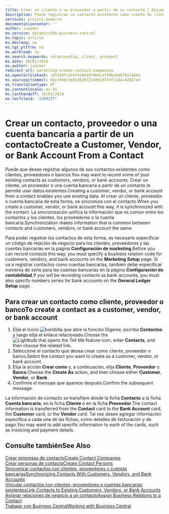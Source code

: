 ```yaml
---
title: Crear un cliente o un proveedor a partir de un contacto | Documentos de Microsoft
description: Puede registrar un contacto existente como cuenta de cliente, proveedor o banco usando datos existentes y especificando una relación de negocio.
services: project-madeira
documentationcenter: ''
author: jswymer
ms.service: dynamics365-business-central
ms.topic: article
ms.devlang: na
ms.tgt_pltfrm: na
ms.workload: na
ms.search.keywords: relationship, client, prospect
ms.date: 10/01/2019
ms.author: jswymer
redirect_url: marketing-create-contact-companies
ms.openlocfilehash: c91d18fcd2af4204297d64c3ff8bcb4870a7a6da
ms.sourcegitcommit: 02e704bc3e01d62072144919774f1244c42827e4
ms.translationtype: HT
ms.contentlocale: es-ES
ms.lasthandoff: 10/01/2019
ms.locfileid: "2309177"
---
```

# <a name="create-a-customer-vendor-or-bank-account-from-a-contact"></a><span data-ttu-id="a9abe-103">Crear un contacto, proveedor o una cuenta bancaria a partir de un contacto</span><span class="sxs-lookup"><span data-stu-id="a9abe-103">Create a Customer, Vendor, or Bank Account From a Contact</span></span>
<span data-ttu-id="a9abe-104">Puede que desee registrar algunos de sus contactos existentes como clientes, proveedores o bancos.</span><span class="sxs-lookup"><span data-stu-id="a9abe-104">You may want to record some of your existing contacts as customers, vendors, or bank accounts.</span></span> <span data-ttu-id="a9abe-105">Crear un cliente, un proveedor o una cuenta bancaria a partir de un contacto le permite usar datos existentes.</span><span class="sxs-lookup"><span data-stu-id="a9abe-105">Creating a customer, vendor, or bank account from a contact enables you use existing data.</span></span> <span data-ttu-id="a9abe-106">Al crear un cliente, proveedor o cuenta bancaria de esta forma, se sincroniza con el contacto.</span><span class="sxs-lookup"><span data-stu-id="a9abe-106">When you create a customer, vendor, or bank account this way, it is synchronized with the contact.</span></span> <span data-ttu-id="a9abe-107">La sincronización unifica la información que es común entre los contactos y los clientes, los proveedores o la cuenta bancaria.</span><span class="sxs-lookup"><span data-stu-id="a9abe-107">Synchronization makes information that is common between contacts and customers, vendors, or bank account the same.</span></span>

<span data-ttu-id="a9abe-108">Para poder registrar los contactos de esta forma, es necesario especificar un código de relación de negocio para los clientes, proveedores y las cuentas bancarias en la página **Configuración de marketing**.</span><span class="sxs-lookup"><span data-stu-id="a9abe-108">Before you can record contacts this way, you must specify a business relation code for customers, vendors, and bank accounts on the **Marketing Setup** page.</span></span> <span data-ttu-id="a9abe-109">Si va a registrar contactos como cuentas bancarias, también debe especificar números de serie para las cuentas bancarias en la página **Configuración de contabilidad**.</span><span class="sxs-lookup"><span data-stu-id="a9abe-109">If you will be recording contacts as bank accounts, you must also specify numbers series for bank accounts on the **General Ledger Setup** page.</span></span>

## <a name="to-create-a-contact-as-a-customer-vendor-or-bank-account"></a><span data-ttu-id="a9abe-110">Para crear un contacto como cliente, proveedor o banco</span><span class="sxs-lookup"><span data-stu-id="a9abe-110">To create a contact as a customer, vendor, or bank account</span></span>
1. <span data-ttu-id="a9abe-111">Elija el icono ![bombilla que abre la función Dígame](media/ui-search/search_small.png "Dígame que desea hacer"), escriba **Contactos** y luego elija el enlace relacionado.</span><span class="sxs-lookup"><span data-stu-id="a9abe-111">Choose the ![Lightbulb that opens the Tell Me feature](media/ui-search/search_small.png "Tell me what you want to do") icon, enter **Contacts**, and then choose the related link.</span></span>
2. <span data-ttu-id="a9abe-112">Seleccione el contacto que desea crear como cliente, proveedor o banco.</span><span class="sxs-lookup"><span data-stu-id="a9abe-112">Select the contact you want to create as a customer, vendor, or bank account.</span></span>
3. <span data-ttu-id="a9abe-113">Elija la acción **Crear como** y, a continuación, elija **Cliente**, **Proveedor** o **Banco**.</span><span class="sxs-lookup"><span data-stu-id="a9abe-113">Choose the **Create As** action, and then choose either **Customer**, **Vendor**, or **Bank**.</span></span>
4. <span data-ttu-id="a9abe-114">Confirme el mensaje que aparece después.</span><span class="sxs-lookup"><span data-stu-id="a9abe-114">Confirm the subsequent message.</span></span>

<span data-ttu-id="a9abe-115">La información de contacto se transfiere desde la ficha **Contacto** a la ficha **Cuenta bancaria**, en la ficha **Cliente** o en la ficha **Proveedor**.</span><span class="sxs-lookup"><span data-stu-id="a9abe-115">The contact information is transferred from the **Contact** card to the **Bank Account** card, the **Customer** card, or the **Vendor** card.</span></span> <span data-ttu-id="a9abe-116">Tal vez desee agregar información específica a cada una de las fichas, como detalles de facturación y de pago.</span><span class="sxs-lookup"><span data-stu-id="a9abe-116">You may want to add specific information to each of the cards, such as invoicing and payment details.</span></span>

## <a name="see-also"></a><span data-ttu-id="a9abe-117">Consulte también</span><span class="sxs-lookup"><span data-stu-id="a9abe-117">See Also</span></span>
[<span data-ttu-id="a9abe-118">Crear empresas de contacto</span><span class="sxs-lookup"><span data-stu-id="a9abe-118">Create Contact Companies</span></span>](marketing-create-contact-companies.md)  
[<span data-ttu-id="a9abe-119">Crear personas de contacto</span><span class="sxs-lookup"><span data-stu-id="a9abe-119">Create Contact Persons</span></span>](marketing-create-contact-persons.md)  
[<span data-ttu-id="a9abe-120">Sincronizar contactos con clientes, proveedores y cuentas bancarias</span><span class="sxs-lookup"><span data-stu-id="a9abe-120">Synchronizing Contacts With Customers, Vendors, and Bank Accounts</span></span>](marketing-synchronize-contacts-customers-vendors-bank-accounts.md)  
[<span data-ttu-id="a9abe-121">Vincular contactos con clientes, proveedores o cuentas bancarias existentes</span><span class="sxs-lookup"><span data-stu-id="a9abe-121">Link Contacts to Existing Customers, Vendors, or Bank Accounts</span></span>](marketing-how-link-contact.md)  
[<span data-ttu-id="a9abe-122">Asignar relaciones de negocio a un contacto</span><span class="sxs-lookup"><span data-stu-id="a9abe-122">Assign Business Relations to a Contact</span></span>](marketing-business-relations.md#AssignBusRelContact)  
[<span data-ttu-id="a9abe-123">Trabajar con Business Central</span><span class="sxs-lookup"><span data-stu-id="a9abe-123">Working with Business Central</span></span>](ui-work-product.md)
